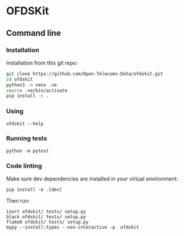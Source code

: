 # OFDSKit

## Command line

### Installation

Installation from this git repo:

```bash
git clone https://github.com/Open-Telecoms-Data/ofdskit.git
cd ofdskit
python3 -m venv .ve
source .ve/bin/activate
pip install -e .
```

### Using

    ofdskit --help

### Running tests

    python -m pytest

### Code linting

Make sure dev dependencies are installed in your virtual environment:

    pip install -e .[dev]

Then run:

    isort ofdskit/ tests/ setup.py
    black ofdskit/ tests/ setup.py
    flake8 ofdskit/ tests/ setup.py
    mypy --install-types --non-interactive -p  ofdskit

